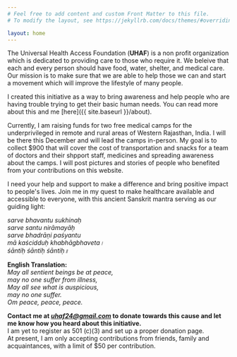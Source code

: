 ```yaml
---
# Feel free to add content and custom Front Matter to this file.
# To modify the layout, see https://jekyllrb.com/docs/themes/#overriding-theme-defaults

layout: home
---
```

The Universal Health Access Foundation (**UHAF**) is a non profit organization which is dedicated to providing care to those who require it. We beleive that each and every person should have food, water, shelter, and medical care. Our mission is to make sure that we are able to help those we can and start a movement which will improve the lifestyle of many people. 

I created this initiative as a way to bring awareness and help people who are having trouble trying to get their basic human needs. You can read more about this and me [here]({{ site.baseurl }}/about).

Currently, I am raising funds for two free medical camps for the underprivileged in remote and rural areas of Western Rajasthan, India. I will be there this December and will lead the camps in-person. My goal is to collect $900 that will cover the cost of transportation and snacks for a team of doctors and their shpport staff, medicines and spreading awareness about the camps. I will post pictures and stories of people who benefited from your contributions on this website. 

I need your help and support to make a difference and bring positive impact to people's lives. Join me in my quest to make healthcare available and accessible to everyone, with this ancient Sanskrit mantra serving as our guiding light:  


*sarve bhavantu sukhinaḥ  
sarve santu nirāmayāḥ  
sarve bhadrāṇi paśyantu   
mā kaścidduḥ khabhāgbhaveta।  
śāntiḥ śāntiḥ śāntiḥ॥*  

**English Translation:**  
*May all sentient beings be at peace,  
may no one suffer from illness,  
May all see what is auspicious,   
may no one suffer.  
Om peace, peace, peace.*  

**Contact me at *uhaf24@gmail.com* to donate towards this cause and let me know how you heard about this initiative.**  
I am yet to register as 501 (c)(3) and set up a proper donation page.  
At present, I am only accepting contributions from friends, family and acquaintances, with a limit of $50 per contribution.  
